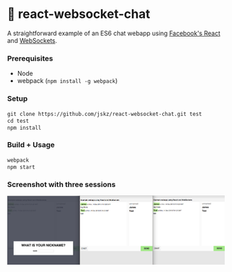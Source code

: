 # :speech_balloon: react-websocket-chat

A straightforward example of an ES6 chat webapp using [Facebook's React](https://facebook.github.io/react/) and [WebSockets](https://developer.mozilla.org/en-US/docs/Web/API/WebSockets_API).  

### Prerequisites

- Node
- webpack (`npm install -g webpack`)

### Setup

```
git clone https://github.com/jskz/react-websocket-chat.git test
cd test
npm install
```

### Build + Usage

```
webpack
npm start
```

### Screenshot with three sessions

![Screenshot using three concurrent sessions](screenshot.png)
